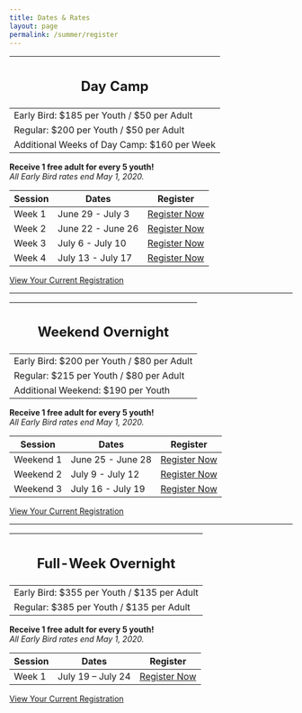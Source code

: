 ```yaml
---
title: Dates & Rates
layout: page
permalink: /summer/register
---
```


<div class="row">
  <div class="col">
    <table class="table table-striped my-3 ">
      <thead class="text-center">
        <tr>
          <th scope="col"><h2 class="my-0">Day Camp</h2></th>
        </tr>
      </thead>
      <tbody>
          <tr>
            <td>Early Bird: $185 per Youth / $50 per Adult</td>
          </tr>
          <tr>
            <td>Regular: $200 per Youth / $50 per Adult</td>
          </tr>
          <tr>
            <td>Additional Weeks of Day Camp: $160 per Week</td>
          </tr>
      </tbody>
    </table>
    <div class="text-center">
      <strong>Receive 1 free adult for every 5 youth!</strong><br>
      <em>All Early Bird rates end May 1, 2020.</em>
    </div>
  </div>
  <div class="col">
    <table class="table table-striped my-3 text-center">
      <thead>
        <tr>
          <th scope="col">Session</th>
          <th scope="col">Dates</th>
          <th scope="col">Register</th>
        </tr>
      </thead>
      <tbody>
          <tr>
            <td>Week 1</td>
            <td>June 29 - July 3</td>
            <td><a class="btn btn-primary btn-block" href="https://colbsa.doubleknot.com/event/day-camp-session-1-june-22-26/2592997">Register Now</a></td>
          </tr>
          <tr>
            <td>Week 2</td>
            <td>June 22 - June 26</td>
            <td><a class="btn btn-primary btn-block" href="https://colbsa.doubleknot.com/event/day-camp-session-2-june-29-july-3/2592998">Register Now</a></td>
          </tr>
          <tr>
            <td>Week 3</td>
            <td>July 6 - July 10</td>
            <td><a class="btn btn-primary btn-block" href="https://colbsa.doubleknot.com/event/day-camp-session-3-july-6-10/2592999">Register Now</a></td>
          </tr>
          <tr>
            <td>Week 4</td>
            <td>July 13 - July 17</td>
            <td><a class="btn btn-primary btn-block" href="https://colbsa.doubleknot.com/event/day-camp-session-4-july-13-17/2593000">Register Now</a></td>
          </tr>
      </tbody>
    </table>
    <div class="text-center">
      <a role="button" class="btn btn-primary btn-lg" href="https://colbsa.doubleknot.com/Rosters/logon.aspx?orgkey=541">View Your Current Registration</a>
    </div>
  </div>
</div>

<hr>

<div class="row">
  <div class="col">
    <table class="table table-striped my-3 ">
      <thead class="text-center">
        <tr>
          <th scope="col"><h2 class="my-0">Weekend Overnight</h2></th>
        </tr>
      </thead>
      <tbody>
          <tr>
            <td>Early Bird: $200 per Youth / $80 per Adult</td>
          </tr>
          <tr>
            <td>Regular: $215 per Youth / $80 per Adult</td>
          </tr>
          <tr>
            <td>Additional Weekend: $190 per Youth</td>
          </tr>
      </tbody>
    </table>
    <div class="text-center">
      <strong>Receive 1 free adult for every 5 youth!</strong><br>
      <em>All Early Bird rates end May 1, 2020.</em>
    </div>
  </div>
  <div class="col">
    <table class="table table-striped my-3 text-center">
      <thead>
        <tr>
          <th scope="col">Session</th>
          <th scope="col">Dates</th>
          <th scope="col">Register</th>
        </tr>
      </thead>
      <tbody>
          <tr>
            <td>Weekend 1</td>
            <td>June 25 - June 28</td>
            <td><a class="btn btn-primary btn-block" href="https://colbsa.doubleknot.com/event/weekend-overnight-camp-session-1-june-25-28/2593001">Register Now</a></td>
          </tr>
          <tr>
            <td>Weekend 2</td>
            <td>July 9 - July 12</td>
            <td><a class="btn btn-primary btn-block" href="https://colbsa.doubleknot.com/event/weekend-overnight-camp-session-2-july-9-12/2593002">Register Now</a></td>
          </tr>
          <tr>
            <td>Weekend 3</td>
            <td>July 16 - July 19</td>
            <td><a class="btn btn-primary btn-block" href="https://colbsa.doubleknot.com/event/weekend-overnight-camp-session-3-july-16-19/2593003">Register Now</a></td>
          </tr>
      </tbody>
    </table>
    <div class="text-center">
      <a role="button" class="btn btn-primary btn-lg" href="https://colbsa.doubleknot.com/Rosters/logon.aspx?orgkey=541">View Your Current Registration</a>
    </div>
  </div>
</div>

<hr>

<div class="row">  
  <div class="col">
    <table class="table table-striped my-3 ">
      <thead class="text-center">
        <tr>
          <th scope="col"><h2 class="my-0">Full-Week Overnight</h2></th>
        </tr>
      </thead>
      <tbody>
          <tr>
            <td>Early Bird: $355 per Youth / $135 per Adult</td>
          </tr>
          <tr>
            <td>Regular: $385 per Youth / $135 per Adult</td>
          </tr>
      </tbody>
    </table>
    <div class="text-center">
      <strong>Receive 1 free adult for every 5 youth!</strong><br>
      <em>All Early Bird rates end May 1, 2020.</em>
    </div>
  </div>
  <div class="col">
    <table class="table table-striped my-3 text-center">
      <thead>
        <tr>
          <th scope="col">Session</th>
          <th scope="col">Dates</th>
          <th scope="col">Register</th>
        </tr>
      </thead>
      <tbody>
          <tr>
            <td>Week 1</td>
            <td>July 19 – July 24</td>
            <td><a class="btn btn-primary btn-block" href="https://colbsa.doubleknot.com/event/resident-camp-july-19-24/2598790">Register Now</a></td>
          </tr>
      </tbody>
    </table>
    <div class="text-center">
      <a role="button" class="btn btn-primary btn-lg" href="https://colbsa.doubleknot.com/Rosters/logon.aspx?orgkey=541">View Your Current Registration</a>
    </div>
  </div>
</div>
